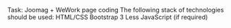 Task: Joomag + WeWork page coding
The following stack of technologies should be used:
HTML/CSS
Bootstrap 3
Less
JavaScript (if required)